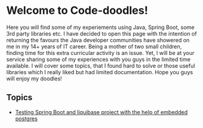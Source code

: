 # Welcome to Code-doodles!
Here you will find some of my experiements using Java, Spring Boot, some 3rd party libraries etc. I have decided to open this page with the intention of returning  the favours the Java developer communities have showered on me in my 14+ years of IT career. Being a mother of two small children, finding time for this extra curricular activity is an issue. Yet, I will be at your service sharing some of my experiences with you guys in the limited time available. I will cover some topics, that I found hard to solve or those useful libraries which I really liked but had limited documentation. Hope you guys will enjoy my doodles!

## Topics
* [Testing Spring Boot and liquibase project with the help of embedded postgres](https://roshinirevindranathan.github.io/SpringBoot-Liquibase-ComponentTest-With-EmbeddedPostgres/)
